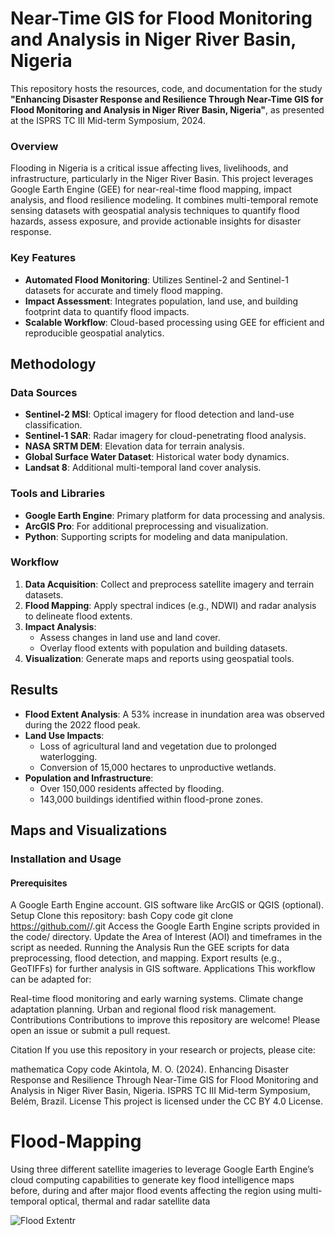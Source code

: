 # Near-Time GIS for Flood Monitoring and Analysis in Niger River Basin, Nigeria
This repository hosts the resources, code, and documentation for the study **"Enhancing Disaster Response and Resilience Through Near-Time GIS for Flood Monitoring and Analysis in Niger River Basin, Nigeria"**, as presented at the ISPRS TC III Mid-term Symposium, 2024.

### Overview
Flooding in Nigeria is a critical issue affecting lives, livelihoods, and infrastructure, particularly in the Niger River Basin. This project leverages Google Earth Engine (GEE) for near-real-time flood mapping, impact analysis, and flood resilience modeling. It combines multi-temporal remote sensing datasets with geospatial analysis techniques to quantify flood hazards, assess exposure, and provide actionable insights for disaster response.

### Key Features
- **Automated Flood Monitoring**: Utilizes Sentinel-2 and Sentinel-1 datasets for accurate and timely flood mapping.
- **Impact Assessment**: Integrates population, land use, and building footprint data to quantify flood impacts.
- **Scalable Workflow**: Cloud-based processing using GEE for efficient and reproducible geospatial analytics.
## Methodology
### Data Sources
- **Sentinel-2 MSI**: Optical imagery for flood detection and land-use classification.
- **Sentinel-1 SAR**: Radar imagery for cloud-penetrating flood analysis.
- **NASA SRTM DEM**: Elevation data for terrain analysis.
- **Global Surface Water Dataset**: Historical water body dynamics.
- **Landsat 8**: Additional multi-temporal land cover analysis.
### Tools and Libraries
- **Google Earth Engine**: Primary platform for data processing and analysis.
- **ArcGIS Pro**: For additional preprocessing and visualization.
- **Python**: Supporting scripts for modeling and data manipulation.
### Workflow
1. **Data Acquisition**: Collect and preprocess satellite imagery and terrain datasets.
2. **Flood Mapping**: Apply spectral indices (e.g., NDWI) and radar analysis to delineate flood extents.
3. **Impact Analysis**:
    - Assess changes in land use and land cover.
    - Overlay flood extents with population and building datasets.
4. **Visualization**: Generate maps and reports using geospatial tools.

## Results
- **Flood Extent Analysis**: A 53% increase in inundation area was observed during the 2022 flood peak.
- **Land Use Impacts**:
    - Loss of agricultural land and vegetation due to prolonged waterlogging.
    - Conversion of 15,000 hectares to unproductive wetlands.
- **Population and Infrastructure**:
    - Over 150,000 residents affected by flooding.
    - 143,000 buildings identified within flood-prone zones.
## Maps and Visualizations
### Installation and Usage
#### Prerequisites
A Google Earth Engine account.
GIS software like ArcGIS or QGIS (optional).
Setup
Clone this repository:
bash
Copy code
git clone https://github.com/<your-username>/<your-repo>.git
Access the Google Earth Engine scripts provided in the code/ directory.
Update the Area of Interest (AOI) and timeframes in the script as needed.
Running the Analysis
Run the GEE scripts for data preprocessing, flood detection, and mapping.
Export results (e.g., GeoTIFFs) for further analysis in GIS software.
Applications
This workflow can be adapted for:

Real-time flood monitoring and early warning systems.
Climate change adaptation planning.
Urban and regional flood risk management.
Contributions
Contributions to improve this repository are welcome! Please open an issue or submit a pull request.

Citation
If you use this repository in your research or projects, please cite:

mathematica
Copy code
Akintola, M. O. (2024). Enhancing Disaster Response and Resilience Through Near-Time GIS for Flood Monitoring and Analysis in Niger River Basin, Nigeria. ISPRS TC III Mid-term Symposium, Belém, Brazil.
License
This project is licensed under the CC BY 4.0 License.




# Flood-Mapping
Using three different satellite imageries to leverage Google Earth Engine’s cloud computing capabilities to generate key flood 
intelligence maps before, during and after major flood events affecting the region using multi-temporal optical, thermal and radar satellite data

![Flood Extentr](https://github.com/Mercy14846/Flood-Mapping/assets/52101209/8764666d-2e9a-4a78-8370-8d5d36505bf4)
